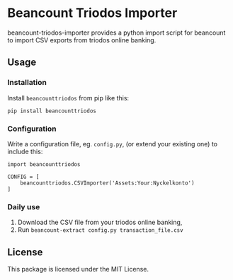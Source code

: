 # Beancount Triodos Importer

beancount-triodos-importer provides a python import script for beancount to
import CSV exports from triodos online banking.

## Usage

### Installation

Install `beancounttriodos` from pip like this:

    pip install beancounttriodos

### Configuration

Write a configuration file, eg. `config.py`, (or extend your existing one) to include this:

    import beancounttriodos

    CONFIG = [
        beancounttriodos.CSVImporter('Assets:Your:Nyckelkonto')
    ]

### Daily use

1. Download the CSV file from your triodos online banking,
2. Run `beancount-extract config.py transaction_file.csv`


## License

This package is licensed under the MIT License.

